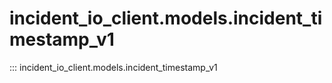 # incident_io_client.models.incident_timestamp_v1

::: incident_io_client.models.incident_timestamp_v1
